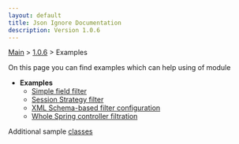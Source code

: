 ```yaml
---
layout: default
title: Json Ignore Documentation
description: Version 1.0.6
---
```


[Main](../../index.MD) > [1.0.6](../index.MD) > Examples

On this page you can find examples which can help using of module

* **Examples**
  * [Simple field filter](filter-field/index.MD)
  * [Session Strategy filter](filter-strategy/index.MD) 
  * [XML Schema-based filter configuration](filter-file/index.MD)
  * [Whole Spring controller filtration](filter-controller/index.MD)

Additional sample [classes](./example-classes/index.MD)